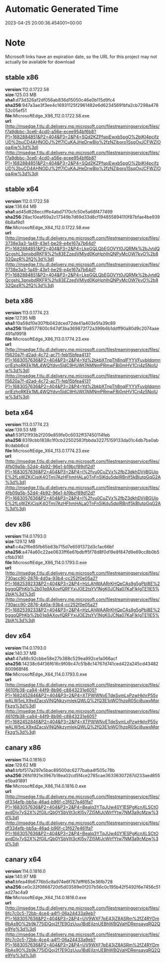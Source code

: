# Automatic Generated Time
2023-04-25 20:00:36.454001+00:00

# Note
Microsoft links have an expiration date, so the URL for this project may not actually be available for download

## stable x86
**version**:112.0.1722.58  
**size**:125.03 MB  
**sha1**:d73d326af2df056ab836d15050c46e0b115d9fc4  
**sha256**:947a3ae3f3ee4c16931125f2961482e6d62345691bfa2cb7298a47852c05ef51  
**file**:MicrosoftEdge_X86_112.0.1722.58.exe  
**url**:[http://msedge.f.tlu.dl.delivery.mp.microsoft.com/filestreamingservice/files/f7a9dbbc-3ce6-4cd0-a56e-ecee954bf6b8?P1=1682884851&P2=404&P3=2&P4=SQd2KZPfspiEwxb5pgO%2bjKI4pcifzUD%2buCD4AHNODJ%2ff7lCuKAJHeDrwBlo%2fzNZiboro1SsqOyJCFWZIOoa4iw%3d%3d](http://msedge.f.tlu.dl.delivery.mp.microsoft.com/filestreamingservice/files/f7a9dbbc-3ce6-4cd0-a56e-ecee954bf6b8?P1=1682884851&P2=404&P3=2&P4=SQd2KZPfspiEwxb5pgO%2bjKI4pcifzUD%2buCD4AHNODJ%2ff7lCuKAJHeDrwBlo%2fzNZiboro1SsqOyJCFWZIOoa4iw%3d%3d)  

## stable x64
**version**:112.0.1722.58  
**size**:136.64 MB  
**sha1**:ad45d828eccfffe4abd7170cfc50e5a68f477499  
**sha256**:28ac10eaf69a2c17349b7d69d33d8cf194855894110f87bfae4be9396b8af9d1  
**file**:MicrosoftEdge_X64_112.0.1722.58.exe  
**url**:[http://msedge.f.tlu.dl.delivery.mp.microsoft.com/filestreamingservice/files/3738e3a3-1a49-43e1-be29-e4e167a7b64d?P1=1682884851&P2=404&P3=2&P4=LkpGQLQbEGOVYt0JQRMk%2bJvtdQQcgshL3pnxbdRKFR%2fx83EZzedVMIyd0KqHphIhQNPyMcOW7kvO%2b832QpzR%2fQ%3d%3d](http://msedge.f.tlu.dl.delivery.mp.microsoft.com/filestreamingservice/files/3738e3a3-1a49-43e1-be29-e4e167a7b64d?P1=1682884851&P2=404&P3=2&P4=LkpGQLQbEGOVYt0JQRMk%2bJvtdQQcgshL3pnxbdRKFR%2fx83EZzedVMIyd0KqHphIhQNPyMcOW7kvO%2b832QpzR%2fQ%3d%3d)  

## beta x86
**version**:113.0.1774.23  
**size**:127.95 MB  
**sha1**:10a58d10e307fb042dced72de41a403e5fa39c89  
**sha256**:19a8577800c947df3ba369872f72a399b6b1ddff90a80d9c2074aae491a19918  
**file**:MicrosoftEdge_X86_113.0.1774.23.exe  
**url**:[http://msedge.f.tlu.dl.delivery.mp.microsoft.com/filestreamingservice/files/f5620a7f-d2ad-4c72-ac71-feb15bfea413?P1=1683057636&P2=404&P3=2&P4=Yd%2bkbXTnpTh8nqIFYYVFuvbIdqmnorIEzhoRKEk1ML4WQYdvn5IdC9HUWt7AMNmPRmwFBi0mHV1Cri4z5NolUw%3d%3d](http://msedge.f.tlu.dl.delivery.mp.microsoft.com/filestreamingservice/files/f5620a7f-d2ad-4c72-ac71-feb15bfea413?P1=1683057636&P2=404&P3=2&P4=Yd%2bkbXTnpTh8nqIFYYVFuvbIdqmnorIEzhoRKEk1ML4WQYdvn5IdC9HUWt7AMNmPRmwFBi0mHV1Cri4z5NolUw%3d%3d)  

## beta x64
**version**:113.0.1774.23  
**size**:139.53 MB  
**sha1**:53f121f93b2f209e859fe0c6032ff37450114feb  
**sha256**:8319cbb1838c1f0cb22502583fbbda32275159133da01c4db7ba0ab8cdabb6cd  
**file**:MicrosoftEdge_X64_113.0.1774.23.exe  
**url**:[http://msedge.f.tlu.dl.delivery.mp.microsoft.com/filestreamingservice/files/4fb09a5b-52d4-4b92-96e1-b19bcf89d12d?P1=1683057636&P2=404&P3=2&P4=I%2fyu0CuZVx%2fbZ3dkhDVijBGUioE%2fLsWZKiCjsiK4OTmi7AzHFhmHALa0TnFn5IKdu5dplRBnIf5kBIutpGqG2A%3d%3d](http://msedge.f.tlu.dl.delivery.mp.microsoft.com/filestreamingservice/files/4fb09a5b-52d4-4b92-96e1-b19bcf89d12d?P1=1683057636&P2=404&P3=2&P4=I%2fyu0CuZVx%2fbZ3dkhDVijBGUioE%2fLsWZKiCjsiK4OTmi7AzHFhmHALa0TnFn5IKdu5dplRBnIf5kBIutpGqG2A%3d%3d)  

## dev x86
**version**:114.0.1793.0  
**size**:129.12 MB  
**sha1**:c4a2f6e85fb65b63b715d7e6591372d3c1ac66bf  
**sha256**:a474a60c22ae0633ff6e61bdbff5f78d8f0d19e8f847d9e69cc8b0b5cfbb3161  
**file**:MicrosoftEdge_X86_114.0.1793.0.exe  
**url**:[http://msedge.f.tlu.dl.delivery.mp.microsoft.com/filestreamingservice/files/730acc90-2876-4d0a-93b4-cc252f0e05a2?P1=1682539233&P2=404&P3=2&P4=HzLAhWAARrKHQeCAs9g5gPbl8E%2bggqQPhKb%2b01q9AXovfQRFYxjJOE2tsYV1NgK0JCNa07KaFlkIgTE1IE5%2blA%3d%3d](http://msedge.f.tlu.dl.delivery.mp.microsoft.com/filestreamingservice/files/730acc90-2876-4d0a-93b4-cc252f0e05a2?P1=1682539233&P2=404&P3=2&P4=HzLAhWAARrKHQeCAs9g5gPbl8E%2bggqQPhKb%2b01q9AXovfQRFYxjJOE2tsYV1NgK0JCNa07KaFlkIgTE1IE5%2blA%3d%3d)  

## dev x64
**version**:114.0.1793.0  
**size**:140.37 MB  
**sha1**:47a88c92cbbe58e27b388c529ea992ce1a066acf  
**sha256**:14238c64f36f616c9f09c47c51b8c14767d741ced422a245cd43482800968f46  
**file**:MicrosoftEdge_X64_114.0.1793.0.exe  
**url**:[http://msedge.f.tlu.dl.delivery.mp.microsoft.com/filestreamingservice/files/4610fb38-ca94-44f9-8b96-c8843231e605?P1=1682452846&P2=404&P3=2&P4=XTPWWNvETdeSymLxPzwHkhrP55vwALW5nLX9xdZacsVlNQNkzymIekQWLQ%2fQ3E1oWO1hzpR0Sci8uwxMqrFkzg%3d%3d](http://msedge.f.tlu.dl.delivery.mp.microsoft.com/filestreamingservice/files/4610fb38-ca94-44f9-8b96-c8843231e605?P1=1682452846&P2=404&P3=2&P4=XTPWWNvETdeSymLxPzwHkhrP55vwALW5nLX9xdZacsVlNQNkzymIekQWLQ%2fQ3E1oWO1hzpR0Sci8uwxMqrFkzg%3d%3d)  

## canary x86
**version**:114.0.1816.0  
**size**:129.62 MB  
**sha1**:bfbf517a297e5bac89500dc6277baba4f505c78b  
**sha256**:26fd1921e3967b18ea02cd5f4ce2785cae36336307287d233aed855e5ba91891  
**file**:MicrosoftEdge_X86_114.0.1816.0.exe  
**url**:[http://msedge.f.tlu.dl.delivery.mp.microsoft.com/filestreamingservice/files/df334efb-bb5a-46ad-b96f-c3f627e461fa?P1=1683057636&P2=404&P3=2&P4=Bealq3YTqJUw40Y1ESPgKcnXLSCtOavdDiv7yS2X%2fGlLrQb0YSbVllt3cKI5y7ZI5MlJcWlrfYtw7NM3a9cMzw%3d%3d](http://msedge.f.tlu.dl.delivery.mp.microsoft.com/filestreamingservice/files/df334efb-bb5a-46ad-b96f-c3f627e461fa?P1=1683057636&P2=404&P3=2&P4=Bealq3YTqJUw40Y1ESPgKcnXLSCtOavdDiv7yS2X%2fGlLrQb0YSbVllt3cKI5y7ZI5MlJcWlrfYtw7NM3a9cMzw%3d%3d)  

## canary x64
**version**:114.0.1816.0  
**size**:140.97 MB  
**sha1**:bfea49b6776b5c8a974e6f767dfff653e36fb728  
**sha256**:ce0c32f0868720d5d03589e0f207b56c0c195b42f5492f6e7456c51ad27ac4a9  
**file**:MicrosoftEdge_X64_114.0.1816.0.exe  
**url**:[http://msedge.f.tlu.dl.delivery.mp.microsoft.com/filestreamingservice/files/8fc7c0c5-72bb-4ce4-a4f1-06a24433a9eb?P1=1683057636&P2=404&P3=2&P4=UV9WXF7pE43jZ8ASRm%2fZ4RYDmRbAs9O%2b9k775IDQoj2f7E9OzUuu1BdEjIznUEBhWBQVaHDRensayqRQ2Qe9Yg%3d%3d](http://msedge.f.tlu.dl.delivery.mp.microsoft.com/filestreamingservice/files/8fc7c0c5-72bb-4ce4-a4f1-06a24433a9eb?P1=1683057636&P2=404&P3=2&P4=UV9WXF7pE43jZ8ASRm%2fZ4RYDmRbAs9O%2b9k775IDQoj2f7E9OzUuu1BdEjIznUEBhWBQVaHDRensayqRQ2Qe9Yg%3d%3d)  

